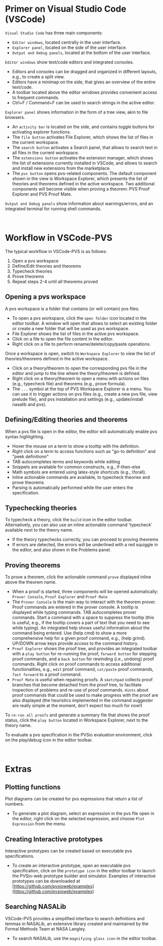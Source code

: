 # Primer on Visual Studio Code (VSCode)
`Visual Studio Code` has three main components:
- `Editor windows`, located centrally in the user interface.
- `Explorer panel`, located on the side of the user interface.
- `Output and Debug panels`, located at the bottom of the user interface.

`Editor windows` show text/code editors and integrated consoles.
- Editors and consoles can be dragged and organized in different layouts, e.g., to create a split view.
- Editors have a minimap on the side, that gives an overview of the entire text/code.
- A toolbar located above the editor windows provides convenient access to frequent commands.
- Ctrl+F / Command+F can be used to search strings in the active editor.

`Explorer panel` shows information in the form of a tree view, akin to file browsers.
- An `activity bar` is located on the side, and contains toggle buttons for activating explorer functions.
- The `file button` activates File Explorer, which shows the list of files in the current workspace.
- The `search button` activates a Search panel, that allows to search text in all files in the current workspace.
- The `extensions button` activates the extension manager, which shows the list of extensions currently installed in VSCode, and allows to search and install new extensions from the marketplace.
- The `pvs button` opens pvs-related components. The default component shown in the view is Workspace Explorer, which presents the list of theories and theorems defined in the active workspace. Two additional components will become visible when proving a theorem: PVS Proof Explorer and PVS Proof Mate.

`Output and Debug panels` show information about warnings/errors, and an integrated terminal for running shell commands.

<br>

# Workflow in VSCode-PVS
The typical workflow in VSCode-PVS is as follows:
1. Open a pvs workspace
2. Define/Edit theories and theorems
3. Typecheck theories
4. Prove theorems
5. Repeat steps 2-4 until all theorems proved

## Opening a pvs workspace
A pvs workspace is a folder that contains (or will contain) pvs files.
- To open a pvs workspace, click the `open folder` icon located in the editor toolbar. A window will open that allows to select an existing folder or create a new folder that will be used as pvs workspace.
- File Explorer shows the list of files in the active pvs workspace. 
- Click on a file to open the file content in the editor.
- Right click on a file to perform rename/delete/copy/paste operations. 

Once a workspace is open, switch to `Workspace Explorer` to view the list of theories/theorems defined in the active workspace.
- Click on a theory/theorem to open the corresponding pvs file in the editor and jump to the line where the theory/theorem is defined.
- Right click on a theory/theorem to open a menu with actions on files (e.g., typecheck file) and theorems (e.g., prove formula).
- The `...` symbol at the top of PVS Workspace Explorer is a menu. You can use it to trigger actions on pvs files (e.g., create a new pvs file, view prelude file), and pvs installation and settings (e.g., update/install nasalib and pvs).

## Defining/Editing theories and theorems
When a pvs file is open in the editor, the editor will automatically enable pvs syntax highlighting.
- Hover the mouse on a term to show a tooltip with the definition.
- Right click on a term to access functions such as "go-to definition" and "peek definitionn"
- TAB autocompletes terms and keywords while editing
- Snippets are available for common constructs, e.g., if-then-else
- Math symbols are entered using latex-style shortcuts (e.g., \forall).
- Inline actionable commands are available, to typecheck theories and prove theorems
- Parsing is automatically performed while the user enters the specification.

## Typechecking theories
To typecheck a theory, click the `build` icon in the editor toolbar.
Alternatively, you can also use an inline actionable command 'typecheck' available next to the theory name.
- If the theory typechecks correctly, you can proceed to proving theorems
- If errors are detected, the errors will be underlined with a red squiggle in the editor, and also shown in the Problems panel.

## Proving theorems
To prove a theorem, click the actionable command `prove` displayed inline above the theorem name.
- When a proof is started, three components will be opened automatically: `Prover Console`, `Proof Explorer` and `Proof Mate`
- The `Prover Console` is the main way to interact with the theorem prover. Proof commands are entered in the prover console. A tooltip is displayed while typing commands. TAB autocompletes prover commands. Start a command with a space to suppress the tooltip (this is useful, e.g., if the tooltip covers a part of text that you need to see while typing). An integrated help shows useful information about the command being entered. Use (help cmd) to show a more comprehensive help for a given proof command, e.g., (help grind). UP/DOWN arrow keys provide access to the command history.
- `Proof Explorer` shows the proof tree, and provides an integrated toolbar with a `play button` for re-running the proof, `forward button` for stepping proof commands, and a `back button` for rewinding (i.e., undoing) proof commands. Right click on proof commands to access additional functionalities, e.g., `edit` proof command, `cut/paste` proof commands, `fast forward` to a proof command.
- `Proof Mate` is useful when repairing proofs. A `sketchpad` collects proof branches that become detached from the proof tree, to facilitate inspection of problems and re-use of proof commands. `Hints` about proof commands that could be used to make progress with the proof are also displayed (the heuristics implemented in the command suggester are really simple at the moment, don't expect too much for now!)

To `re-run all proofs` and generate a summary file that shows the proof status, click the `play button` located in Workspace Explorer, next to the theory name.

To evaluate a pvs specification in the PVSio evaluation environment, click on the play/debug icon in the editor toolbar.


<br>

# Extras

## Plotting functions
Plot diagrams can be created for pvs expressions that return a list of numbers.
- To generate a plot diagram, select an expression in the pvs file open in the editor, right click on the selected expression, and choose `Plot Expression` from the menu.

## Creating Interactive prototypes
Interactive prototypes can be created based on executable pvs specifications.
- To create an interactive prototype, open an executable pvs specification, click on the `prototype icon` in the editor toolbar to launch the PVSio-web prototype builder and simulator. Examples of interactive prototypes can be downloaded at [https://github.com/pvsioweb/examples](https://github.com/pvsioweb/examples)

## Searching NASALib
VSCode-PVS provides a simplified interface to search definitions and lemmas in NASALib, an extensive library created and maintained by the Formal Methods Team at NASA Langley.
- To search NASALib, use the `magnifying glass icon` in the editor toolbar.


